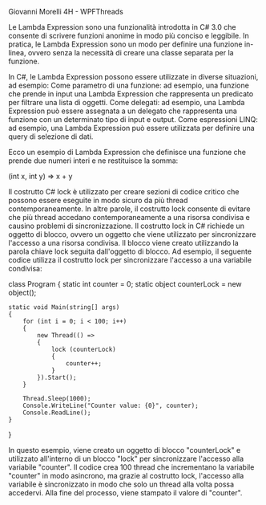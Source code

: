 Giovanni Morelli 4H - WPFThreads

Le Lambda Expression sono una funzionalità introdotta in C# 3.0 che consente di scrivere funzioni anonime in modo più conciso e leggibile. In pratica, le Lambda Expression sono un modo per definire una funzione in-linea, ovvero senza la necessità di creare una classe separata per la funzione.

In C#, le Lambda Expression possono essere utilizzate in diverse situazioni, ad esempio:
Come parametro di una funzione: ad esempio, una funzione che prende in input una Lambda Expression che rappresenta un predicato per filtrare una lista di oggetti.
Come delegati: ad esempio, una Lambda Expression può essere assegnata a un delegato che rappresenta una funzione con un determinato tipo di input e output.
Come espressioni LINQ: ad esempio, una Lambda Expression può essere utilizzata per definire una query di selezione di dati.

Ecco un esempio di Lambda Expression che definisce una funzione che prende due numeri interi e ne restituisce la somma:

(int x, int y) => x + y


Il costrutto C# lock è utilizzato per creare sezioni di codice critico che possono essere eseguite in modo sicuro da più thread contemporaneamente. In altre parole, il costrutto lock consente di evitare che più thread accedano contemporaneamente a una risorsa condivisa e causino problemi di sincronizzazione.
Il costrutto lock in C# richiede un oggetto di blocco, ovvero un oggetto che viene utilizzato per sincronizzare l'accesso a una risorsa condivisa. Il blocco viene creato utilizzando la parola chiave lock seguita dall'oggetto di blocco.
Ad esempio, il seguente codice utilizza il costrutto lock per sincronizzare l'accesso a una variabile condivisa:

class Program
{
    static int counter = 0;
    static object counterLock = new object();

    static void Main(string[] args)
    {
        for (int i = 0; i < 100; i++)
        {
            new Thread(() =>
            {
                lock (counterLock)
                {
                    counter++;
                }
            }).Start();
        }

        Thread.Sleep(1000);
        Console.WriteLine("Counter value: {0}", counter);
        Console.ReadLine();
    }
}

In questo esempio, viene creato un oggetto di blocco "counterLock" e utilizzato all'interno di un blocco "lock" per sincronizzare l'accesso alla variabile "counter". Il codice crea 100 thread che incrementano la variabile "counter" in modo asincrono, ma grazie al costrutto lock, l'accesso alla variabile è sincronizzato in modo che solo un thread alla volta possa accedervi. Alla fine del processo, viene stampato il valore di "counter".
